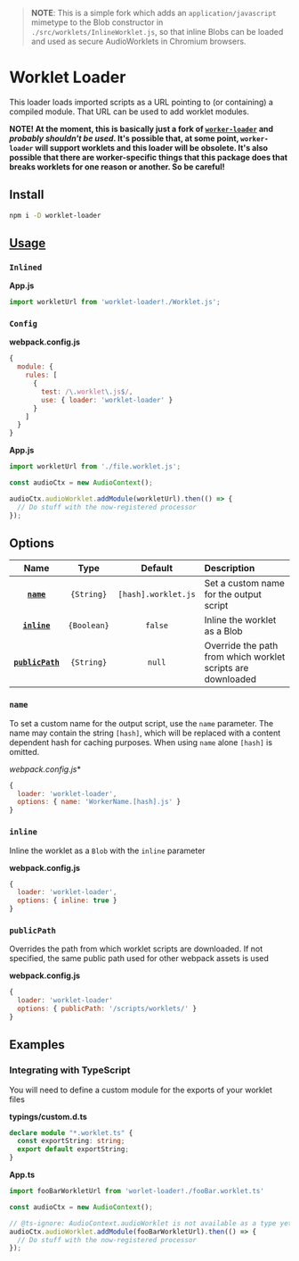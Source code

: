 > **NOTE**: This is a simple fork which adds an `application/javascript` mimetype to the Blob constructor in `./src/worklets/InlineWorklet.js`, so that inline Blobs can be loaded and used as secure AudioWorklets in Chromium browsers.

# Worklet Loader
This loader loads imported scripts as a URL pointing to (or containing) a compiled module. That URL can be used to add worklet modules.

**NOTE! At the moment, this is basically just a fork of [`worker-loader`](https://github.com/webpack-contrib/worker-loader) and *probably shouldn't be used*. It's possible that, at some point, `worker-loader` will support worklets and this loader will be obsolete. It's also possible that there are worker-specific things that this package does that breaks worklets for one reason or another. So be careful!**

## Install

```bash
npm i -D worklet-loader
```

## [Usage](https://webpack.js.org/concepts/loaders)

### `Inlined`

**App.js**
```js
import workletUrl from 'worklet-loader!./Worklet.js';
```

### `Config`

**webpack.config.js**
```js
{
  module: {
    rules: [
      {
        test: /\.worklet\.js$/,
        use: { loader: 'worklet-loader' }
      }
    ]
  }
}
```

**App.js**
```js
import workletUrl from './file.worklet.js';

const audioCtx = new AudioContext();

audioCtx.audioWorklet.addModule(workletUrl).then(() => {
  // Do stuff with the now-registered processor
});
```

## Options

|Name|Type|Default|Description|
|:--:|:--:|:-----:|:----------|
|[**`name`**](#name)|`{String}`|`[hash].worklet.js`|Set a custom name for the output script|
|[**`inline`**](#inline)|`{Boolean}`|`false`|Inline the worklet as a Blob|
|[**`publicPath`**](#publicPath)|`{String}`|`null`|Override the path from which worklet scripts are downloaded|

### `name`

To set a custom name for the output script, use the `name` parameter. The name may contain the string `[hash]`, which will be replaced with a content dependent hash for caching purposes. When using `name` alone `[hash]` is omitted.

*webpack.config.js**
```js
{
  loader: 'worklet-loader',
  options: { name: 'WorkerName.[hash].js' }
}
```

### `inline`

Inline the worklet as a `Blob` with the `inline` parameter

**webpack.config.js**
```js
{
  loader: 'worklet-loader',
  options: { inline: true }
}
```

### `publicPath`

Overrides the path from which worklet scripts are downloaded. If not specified, the same public path used for other
webpack assets is used

**webpack.config.js**
```js
{
  loader: 'worklet-loader'
  options: { publicPath: '/scripts/worklets/' }
}
```

## Examples

### Integrating with TypeScript

You will need to define a custom module for the exports of your worklet files

**typings/custom.d.ts**
```typescript
declare module "*.worklet.ts" {
  const exportString: string;
  export default exportString;
}
```

**App.ts**
```typescript
import fooBarWorkletUrl from 'worlet-loader!./fooBar.worklet.ts'

const audioCtx = new AudioContext();

// @ts-ignore: AudioContext.audioWorklet is not available as a type yet
audioCtx.audioWorklet.addModule(fooBarWorkletUrl).then(() => {
  // Do stuff with the now-registered processor
});
```
